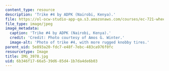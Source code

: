 ```yaml
---
content_type: resource
description: 'Trike #4 by ADPK (Nairobi, Kenya).'
file: https://ol-ocw-studio-app-qa.s3.amazonaws.com/courses/ec-721-wheelchair-design-in-developing-countries-spring-2009/6b346f1766a539d685d41b7da4de6b03_IMG_3978.jpg
file_type: image/jpeg
image_metadata:
  caption: 'Trike #4 by ADPK (Nairobi, Kenya).'
  credit: 'Credit: Photo courtesy of Amos G. Winter.'
  image-alt: 'Photo of trike #4, with more rugged knobby tires.'
parent_uid: 5e893a20-fdc7-e48f-7ebc-483ca976f0fc
resourcetype: Image
title: IMG_3978.jpg
uid: 6b346f17-66a5-39d6-85d4-1b7da4de6b03
---
```

